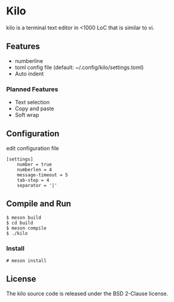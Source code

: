 # Kilo

kilo is a terminal text editor in <1000 LoC that is similar to vi.

## Features

- numberline
- toml config file (default: ~/.config/kilo/settings.toml)
- Auto indent
 
### Planned Features

- Text selection
- Copy and paste
- Soft wrap

## Configuration

edit configuration file

	[settings]
		number = true
		numberlen = 4
		message-timeout = 5
		tab-stop = 4
		separator = '|'

## Compile and Run

	$ meson build
	$ cd build
	$ meson compile
	$ ./kilo
 
### Install

	# meson install

## License

The kilo source code is released under the BSD 2-Clause license.

